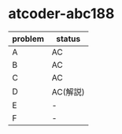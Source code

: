 # atcoder-abc188

|  problem  |  status |
| ---- | ---- |
|  A  |  AC  |
|  B  |  AC  |
|  C  |  AC  |
|  D  |  AC(解説)  |
|  E  |   - |
|  F  |  -  |